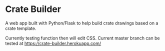 # Crate Builder

A web app built with Python/Flask to help build crate drawings based on a crate template.

Currently testing function then will edit CSS.
Current master branch can be tested at https://crate-builder.herokuapp.com/
